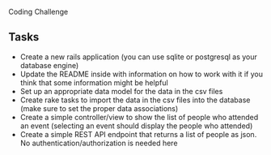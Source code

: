 Coding Challenge

## Tasks

- Create a new rails application (you can use sqlite or postgresql as your database engine)
- Update the README inside with information on how to work with it if you think that some information might be helpful
- Set up an appropriate data model for the data in the csv files
- Create rake tasks to import the data in the csv files into the database (make sure to set the proper data associations)
- Create a simple controller/view to show the list of people who attended an event (selecting an event should display the people who attended)
- Create a simple REST API endpoint that returns a list of people as json. No authentication/authorization is needed here
